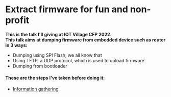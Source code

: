 # Extract firmware for fun and non-profit
**This is the talk I'll giving at IOT Village CFP 2022.** <br>
**This talk aims at dumping firmware from embedded device such as router in 3 ways:**
* Dumping using SPI Flash, we all know that
* Using TFTP, a UDP protocol, which is used to upload firmware
* Dumping from bootloader

<h4>These are the steps I've taken before doing it:</h4>

* [Information gathering](https://github.com/d4rkc0nd0r/misc/blob/main/projects/extract%20firmware%20for%20fun%20and%20non-profit/information_gathering.md)
